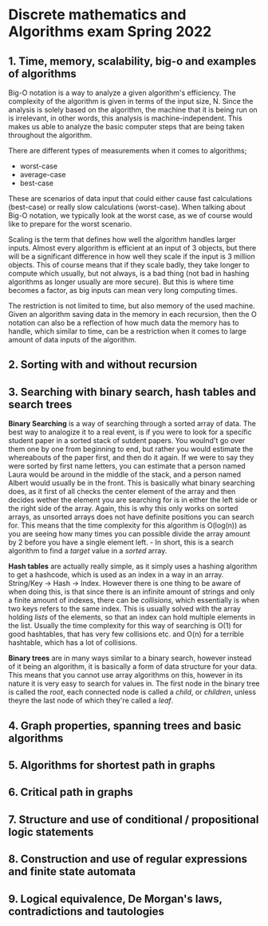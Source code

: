 # Discrete mathematics and Algorithms exam Spring 2022
## 1. Time, memory, scalability, big-o and examples of algorithms

Big-O notation is a way to analyze a given algorithm's efficiency. The complexity of the algorithm is given in terms of the input size, N. Since the analysis is solely based on the algorithm, the machine that it is being run on is irrelevant, in other words, this analysis is machine-independent. This makes us able to analyze the basic computer steps that are being taken throughout the algorithm.

There are different types of measurements when it comes to algorithms;
- worst-case
- average-case
- best-case

These are scenarios of data input that could either cause fast calculations (best-case) or really slow calculations (worst-case). When talking about Big-O notation, we typically look at the worst case, as we of course would like to prepare for the worst scenario.

Scaling is the term that defines how well the algorithm handles larger inputs. Almost every algorithm is efficient at an input of 3 objects, but there will be a significant difference in how well they scale if the input is 3 million objects. This of course means that if they scale badly, they take longer to compute which usually, but not always, is a bad thing (not bad in hashing algorithms as longer usually are more secure). But this is where time becomes a factor, as big inputs can mean very long computing times.

The restriction is not limited to time, but also memory of the used machine. Given an algorithm saving data in the memory in each recursion, then the O notation can also be a reflection of how much data the memory has to handle, which similar to time, can be a restriction when it comes to large amount of data inputs of the algorithm.


## 2. Sorting with and without recursion
## 3. Searching with binary search, hash tables and search trees

**Binary Searching** is a way of searching through a sorted array of data. The best way to analogize it to a real event, is if you were to look for a specific student paper in a sorted stack of sutdent papers. You woulnd't go over them one by one from beginning to end, but rather you would estimate the whereabouts of the paper first, and then do it again. If we were to say they were sorted by first name letters, you can estimate that a person named Laura would be around in the middle of the stack, and a person named Albert would usually be in the front. This is basically what binary searching does, as it first of all checks the center element of the array and then decides wether the element you are searching for is in either the left side or the right side of the array. Again, this is why this only works on sorted arrays, as unsorted arrays does not have definite positions you can search for. This means that the time complexity for this algorithm is O(log(n)) as you are seeing how many times you can possible divide the array amount by 2 before you have a single element left. - In short, this is a search algorithm to find a *target* value in a *sorted* array.

**Hash tables** are actually really simple, as it simply uses a hashing algorithm to get a hashcode, which is used as an index in a way in an array. String/Key -> Hash -> Index. However there is one thing to be aware of when doing this, is that since there is an infinite amount of strings and only a finite amount of indexes, there can be *collisions*, which essentially is when two keys refers to the same index. This is usually solved with the array holding *lists* of the elements, so that an index can hold multiple elements in the list. Usually the time complexity for this way of searching is O(1) for good hashtables, that has very few collisions etc. and O(n) for a terrible hashtable, which has a lot of collisions.

**Binary trees** are in many ways similar to a binary search, however instead of it being an algorithm, it is basically a form of data structure for your data. This means that you cannot use array algorithms on this, however in its nature it is very easy to search for values in. The first node in the binary tree is called the *root*, each connected node is called a *child*, or *children*, unless theyre the last node of which they're called a *leaf*.

## 4. Graph properties, spanning trees and basic algorithms
## 5. Algorithms for shortest path in graphs
## 6. Critical path in graphs
## 7. Structure and use of conditional / propositional logic statements
## 8. Construction and use of regular expressions and finite state automata
## 9. Logical equivalence, De Morgan's laws, contradictions and tautologies
